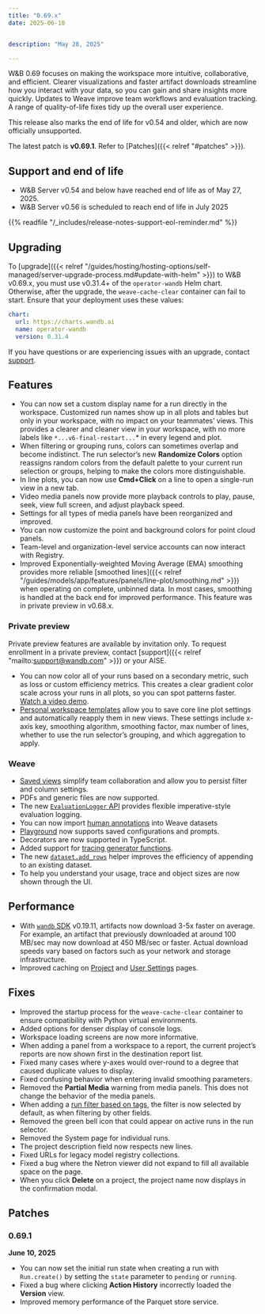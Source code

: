```yaml
---
title: "0.69.x"
date: 2025-06-10


description: "May 28, 2025"

---
```


W&B 0.69 focuses on making the workspace more intuitive, collaborative, and efficient. Clearer visualizations and faster artifact downloads streamline how you interact with your data, so you can gain and share insights more quickly. Updates to Weave improve team workflows and evaluation tracking. A range of quality-of-life fixes tidy up the overall user experience.

This release also marks the end of life for v0.54 and older, which are now officially unsupported.


The latest patch is **v0.69.1**.<!--more--> Refer to [Patches]({{< relref "#patches" >}}).

## Support and end of life
<ul>
  <li>W&B Server v0.54 and below have reached end of life as of May 27, 2025.</li>
  <li>W&B Server v0.56 is scheduled to reach end of life in July 2025</li>
</ul><!-- Fix the admonition showing up as a child of the second item -->

{{% readfile "/_includes/release-notes-support-eol-reminder.md" %}}

## Upgrading
To [upgrade]({{< relref "/guides/hosting/hosting-options/self-managed/server-upgrade-process.md#update-with-helm" >}}) to W&B v0.69.x, you must use v0.31.4+ of the `operator-wandb` Helm chart. Otherwise, after the upgrade, the `weave-cache-clear` container can fail to start. Ensure that your deployment uses these values:

```yaml
chart:
  url: https://charts.wandb.ai
  name: operator-wandb
  version: 0.31.4
```

If you have questions or are experiencing issues with an upgrade, contact [support](mailto:support@wandb.com).

## Features
- You can now set a custom display name for a run directly in the workspace. Customized run names show up in all plots and tables but only in your workspace, with no impact on your teammates’ views. This provides a clearer and cleaner view in your workspace, with no more labels like `*...v6-final-restart...`* in every legend and plot.
- When filtering or grouping runs, colors can sometimes overlap and become indistinct. The run selector’s new **Randomize Colors** option reassigns random colors from the default palette to your current run selection or groups, helping to make the colors more distinguishable.
- In line plots, you can now use **Cmd+Click** on a line to open a single-run view in a new tab.
- Video media panels now provide more playback controls to play, pause, seek, view full screen, and adjust playback speed.
- Settings for all types of media panels have been reorganized and improved.
- You can now customize the point and background colors for point cloud panels.
- Team-level and organization-level service accounts can now interact with Registry.
- Improved Exponentially-weighted Moving Average (EMA) smoothing provides more reliable [smoothed lines]({{< relref "/guides/models/app/features/panels/line-plot/smoothing.md" >}}) when operating on complete, unbinned data. In most cases, smoothing is handled at the back end for improved performance. This feature was in private preview in v0.68.x.

### Private preview
Private preview features are available by invitation only. To request enrollment in a private preview, contact [support]({{< relref "mailto:support@wandb.com" >}}) or your AISE.

- You can now color all of your runs based on a secondary metric, such as loss or custom efficiency metrics. This creates a clear gradient color scale across your runs in all plots, so you can spot patterns faster. [Watch a video demo](https://www.loom.com/share/c6ed484899324de991ef7147fd73785d).
- [Personal workspace templates](/guides/track/workspaces/#workspace-templates)<!-- TODO change to a relref after workspace templates docs merge --> allow you to save core line plot settings and automatically reapply them in new views. These settings include x-axis key, smoothing algorithm, smoothing factor, max number of lines, whether to use the run selector’s grouping, and which aggregation to apply.

### Weave
- [Saved views](https://weave-docs.wandb.ai/guides/tools/saved-views/) simplify team collaboration and allow you to persist filter and column settings.
- PDFs and generic files are now supported.
- The new [`EvaluationLogger` API](https://weave-docs.wandb.ai/guides/evaluation/evaluation_logger) provides flexible imperative-style evaluation logging.
- You can now import [human annotations](https://weave-docs.wandb.ai/guides/tracking/feedback#add-human-annotations) into Weave datasets
- [Playground](https://weave-docs.wandb.ai/guides/tools/playground/) now supports saved configurations and prompts.
- Decorators are now supported in TypeScript.
- Added support for [tracing generator functions](https://weave-docs.wandb.ai/guides/tracking/tracing#trace-sync--async-generator-functions).
- The new [`dataset.add_rows`](https://weave-docs.wandb.ai/reference/python-sdk/weave/#method-add_rows) helper improves the efficiency of appending to an existing dataset.
- To help you understand your usage, trace and object sizes are now shown through the UI.

## Performance
- With [`wandb` SDK](/quickstart/#install-the-wandb-library-and-log-in) v0.19.11, artifacts now download 3-5x faster on average. For example, an artifact that previously downloaded at around 100 MB/sec may now download at 450 MB/sec or faster. Actual download speeds vary based on factors such as your network and storage infrastructure.
- Improved caching on [Project](/guides/track/project-page/) and [User Settings](/guides/models/app/settings-page/user-settings/) pages.

## Fixes
- Improved the startup process for the `weave-cache-clear` container to ensure compatibility with Python virtual environments.
- Added options for denser display of console logs.
- Workspace loading screens are now more informative.
- When adding a panel from a workspace to a report, the current project’s reports are now shown first in the destination report list.
- Fixed many cases where y-axes would over-round to a degree that caused duplicate values to display.
- Fixed confusing behavior when entering invalid smoothing parameters.
- Removed the **Partial Media** warning from media panels. This does not change the behavior of the media panels.
- When adding a [run filter based on tags](/guides/runs/filter-runs/#filter-runs-with-tags), the filter is now selected by default, as when filtering by other fields.
- Removed the green bell icon that could appear on active runs in the run selector.
- Removed the System page for individual runs.
- The project description field now respects new lines.
- Fixed URLs for legacy model registry collections.
- Fixed a bug where the Netron viewer did not expand to fill all available space on the page.
- When you click **Delete** on a project, the project name now displays in the confirmation modal.

## Patches
### 0.69.1
**June 10, 2025**


- You can now set the initial run state when creating a run with `Run.create()` by setting the `state` parameter to `pending` or `running`.
- Fixed a bug where clicking **Action History** incorrectly loaded the **Version** view.
- Improved memory performance of the Parquet store service.